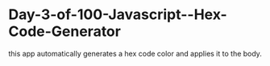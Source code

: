 # Day-3-of-100-Javascript--Hex-Code-Generator
this app automatically generates a hex code color and applies it to the body.
